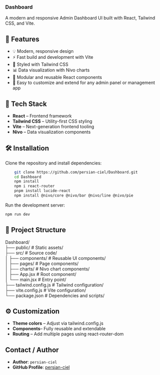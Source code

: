 ### Dashboard

A modern and responsive Admin Dashboard UI built with React, Tailwind CSS, and Vite.

## 🚀 Features

- 💡 Modern, responsive design
- ⚡ Fast build and development with Vite
- 🎨 Styled with Tailwind CSS
- 📊 Data visualization with Nivo charts
- 🧩 Modular and reusable React components
- 🔧 Easy to customize and extend for any admin panel or management app

## 🧱 Tech Stack

- **React** – Frontend framework
- **Tailwind CSS** – Utility-first CSS styling
- **Vite** – Next-generation frontend tooling
- **Nivo** – Data visualization components

## 🛠️ Installation

Clone the repository and install dependencies:

```bash
    git clone https://github.com/persian-ciel/Dashboard.git
    cd Dashboard
    npm install
    npm i react-router
    pnpm install lucide-react
    npm install @nivo/core @nivo/bar @nivo/line @nivo/pie
```

Run the development server:

```bash
npm run dev
```

## 📂 Project Structure

Dashboard/<br/>
├── public/ # Static assets/<br/>
├── src/ # Source code/<br/>
│ ├── components/ # Reusable UI components/<br/>
│ ├── pages/ # Page components/<br/>
│ ├── charts/ # Nivo chart components/<br/>
│ ├── App.jsx # Root component/<br/>
│ └── main.jsx # Entry point/<br/>
├── tailwind.config.js # Tailwind configuration/<br/>
├── vite.config.js # Vite configuration/<br/>
└── package.json # Dependencies and scripts/<br/>

## ⚙️ Customization

- **Theme colors** – Adjust via tailwind.config.js
- **Components**– Fully reusable and extendable
- **Routing** – Add multiple pages using react-router-dom

## Contact / Author

- **Author**: `persian-ciel`
- **GitHub Profile**: [persian-ciel](https://github.com/persian-ciel)
